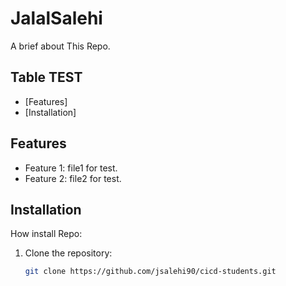 # JalalSalehi

A brief about This Repo.

## Table TEST

- [Features]
- [Installation]
## Features

- Feature 1: file1 for test.
- Feature 2: file2 for test.

## Installation

How install Repo:

1. Clone the repository:
   ```bash
   git clone https://github.com/jsalehi90/cicd-students.git
   ```
